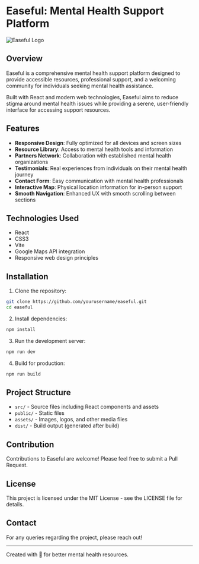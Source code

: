 # Easeful: Mental Health Support Platform

![Easeful Logo](/src/assets/logo.png)
## Overview

Easeful is a comprehensive mental health support platform designed to provide accessible resources, professional support, and a welcoming community for individuals seeking mental health assistance.

Built with React and modern web technologies, Easeful aims to reduce stigma around mental health issues while providing a serene, user-friendly interface for accessing support resources.

## Features

- **Responsive Design**: Fully optimized for all devices and screen sizes
- **Resource Library**: Access to mental health tools and information
- **Partners Network**: Collaboration with established mental health organizations
- **Testimonials**: Real experiences from individuals on their mental health journey
- **Contact Form**: Easy communication with mental health professionals
- **Interactive Map**: Physical location information for in-person support
- **Smooth Navigation**: Enhanced UX with smooth scrolling between sections

## Technologies Used

- React
- CSS3
- Vite
- Google Maps API integration
- Responsive web design principles

## Installation

1. Clone the repository:

```bash
git clone https://github.com/yourusername/easeful.git
cd easeful
```

2. Install dependencies:

```bash
npm install
```

3. Run the development server:

```bash
npm run dev
```

4. Build for production:

```bash
npm run build
```

## Project Structure

- `src/` - Source files including React components and assets
- `public/` - Static files
- `assets/` - Images, logos, and other media files
- `dist/` - Build output (generated after build)

## Contribution

Contributions to Easeful are welcome! Please feel free to submit a Pull Request.

## License

This project is licensed under the MIT License - see the LICENSE file for details.

## Contact

For any queries regarding the project, please reach out!

---

Created with 💚 for better mental health resources.
